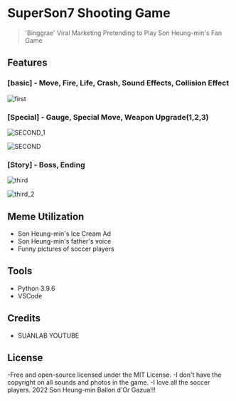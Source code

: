 # SuperSon7 Shooting Game 

> 'Binggrae' Viral Marketing Pretending to Play Son Heung-min's Fan Game
  
## Features

### [basic] - Move, Fire, Life, Crash, Sound Effects, Collision Effect

![first](https://user-images.githubusercontent.com/87745990/127656977-4048553f-e03c-4871-8dce-4af5b7863687.gif)



### [Special] - Gauge, Special Move, Weapon Upgrade(1,2,3)

![SECOND_1](https://user-images.githubusercontent.com/87745990/127659473-c5ae95fe-1d67-4993-8152-9b00b55964c5.gif)

![SECOND](https://user-images.githubusercontent.com/87745990/127659582-e3bc95d4-2498-474a-8c1b-755d0d9c8ca9.gif)


### [Story] - Boss, Ending

![third](https://user-images.githubusercontent.com/87745990/127661412-8c798ecc-7bbd-4c23-a7d5-131a64c3e335.gif)

![third_2](https://user-images.githubusercontent.com/87745990/127661460-21e58448-5a0e-4a65-8020-e0a664556a86.gif)



## Meme Utilization

- Son Heung-min's Ice Cream Ad
- Son Heung-min's father's voice
- Funny pictures of soccer players


## Tools

- Python 3.9.6
- VSCode

## Credits

- SUANLAB YOUTUBE 

## License

-Free and open-source licensed under the MIT License.
-I don't have the copyright on all sounds and photos in the game.
-I love all the soccer players. 2022 Son Heung-min Ballon d'Or Gazua!!!
